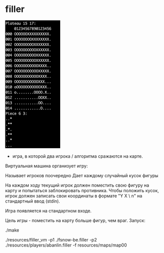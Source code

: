 # filler
![screenshot](sss.png?raw=true)
- игра, в которой два игрока / алгоритма сражаются на карте.

Виртуальная машина организует игру:

Называет игроков поочередно
Дает каждому случайный кусок фигуры

На каждом ходу текущий игрок должен поместить свою фигуру на карту и попытаться заблокировать противника. Чтобы положить кусок, игрок должен записать свои координаты в формате "Y X \ n" на стандартный ввод (stdin).

Игра появляется на стандартном входе.

Цель игры - поместить на карту больше фигур, чем враг.
Запуск: 

./make

./resources/filler_vm -p1 ./fsnow-be.filler -p2 ./resources/players/abanlin.filler -f resources/maps/map00
